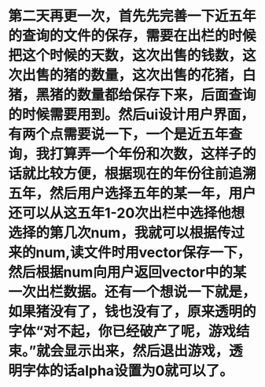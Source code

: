 # 第二天再更一次，首先先完善一下近五年的查询的文件的保存，需要在出栏的时候把这个时候的天数，这次出售的钱数，这次出售的猪的数量，这次出售的花猪，白猪，黑猪的数量都给保存下来，后面查询的时候需要用到。然后ui设计用户界面，有两个点需要说一下，一个是近五年查询，我打算弄一个年份和次数，这样子的话就比较方便，根据现在的年份往前追溯五年，然后用户选择五年的某一年，用户还可以从这五年1-20次出栏中选择他想选择的第几次num，我就可以根据传过来的num,读文件时用vector保存一下，然后根据num向用户返回vector中的某一次出栏数据。还有一个想说一下就是，如果猪没有了，钱也没有了，原来透明的字体“对不起，你已经破产了呢，游戏结束。”就会显示出来，然后退出游戏，透明字体的话alpha设置为0就可以了。
